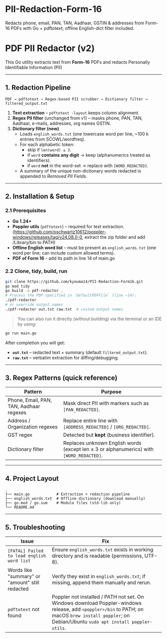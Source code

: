 # PII-Redaction-Form-16
Redacts phone, email, PAN, TAN, Aadhaar, GSTIN &amp; addresses from Form-16 PDFs with Go + pdftotext; offline English-dict filter included.

# PDF PII Redactor (v2)

This Go utility extracts text from **Form-16** PDFs and redacts Personally Identifiable Information (PII)

---
## 1. Redaction Pipeline
```
PDF → pdftotext → Regex-based PII scrubber → Dictionary filter → filtered_output.txt
```
1. **Text extraction** – `pdftotext -layout` keeps column alignment.
2. **Regex PII filter** (unchanged from v1) – masks phone, PAN, TAN, Aadhaar, e-mails, addresses, org names GSTIN.
3. **Dictionary filter (new)**
   * Loads `english_words.txt` (one lowercase word per line, ~100 k entries from SCOWL/wordfreq).
   * For each alphabetic token:
     * skip if `len(word) ≤ 3`.
     * if `word` **contains any digit** → keep (alphanumerics treated as identifiers).
     * if `word` **not** in the word-set → replace with `[WORD_REDACTED]`.
   * A summary of the unique non-dictionary words redacted is appended to *Removed PII Fields*.

---
## 2. Installation & Setup
### 2.1 Prerequisites
* **Go 1.24+**
* **Poppler utils** (`pdftotext`) – required for text extraction. (https://github.com/oschwartz10612/poppler-windows/releases/tag/v24.08.0-0, extract the zip folder and add /Library/bin to PATH)
* **Offline English word list** – must be present as `english_words.txt` (one word per line; can include custom allowed terms).
* **PDF of Form 16** - add its path in line 14 of main.go 

### 2.2 Clone, tidy, build, run
```bash
git clone https://github.com/kyouma14/PII-Redaction-Form16.git
go mod tidy
go build -o pdf-redactor .
# Process the PDF specified in `DefaultPDFFile` (line ~14):
./pdf-redactor
# or override output names
./pdf-redactor out.txt raw.txt  # custom output names
```
> You can also run it directly (without building) via the terminal or an IDE by using:
```bash
go run main.go
```

After completion you will get:
* **`out.txt`** – redacted text + summary (default `filtered_output.txt`).
* **`raw.txt`** – verbatim extraction for diffing/debugging.

---
## 3. Regex Patterns (quick reference)
| Pattern | Purpose |
|---------|---------|
| Phone, Email, PAN, TAN, Aadhaar regexes | Mask direct PII with markers such as `[PAN_REDACTED]`. |
| Address / Organization regexes | Replace entire line with `[ADDRESS_REDACTED]` / `[ORG_REDACTED]`. |
| GST regex | Detected but **kept** (business identifier). |
| Dictionary filter | Replaces unknown English words (except len ≤ 3 or alphanumerics) with `[WORD_REDACTED]`. |

---
## 4. Project Layout
```
.
├── main.go            # Extraction + redaction pipeline
├── english_words.txt  # Offline dictionary (download manually)
├── go.mod / go.sum    # Module files (std-lib only)
└── README.md
```

---
## 5. Troubleshooting
| Issue | Fix |
|-------|-----|
| `[FATAL] Failed to load english word list` | Ensure `english_words.txt` exists in working directory and is readable (permissions, UTF-8). |
| Words like "summary" or "amount" still redacted | Verify they exist in `english_words.txt`; if missing, append them manually and rerun. |
| `pdftotext` not found | Poppler not installed / PATH not set. On Windows download Poppler-windows release, add `<poppler>/bin` to PATH; on macOS `brew install poppler`; on Debian/Ubuntu `sudo apt install poppler-utils`. |

